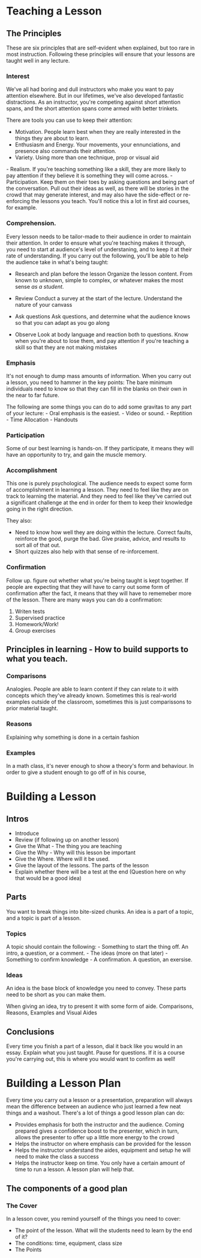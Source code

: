 # Teaching a Lesson

## The Principles

These are six principles that are self-evident when explained, but too rare in most instruction. Following these principles will ensure that your lessons are taught well in any lecture.

### Interest
We've all had boring and dull instructors who make you want to pay attention elsewhere. But in our lifetimes, we've also developed fantastic distractions. As an instructor, you're competing against short attention spans, and the short attention spans come armed with better trinkets.

There are tools you can use to keep their attention:
- Motivation. People learn best when they are really interested in the things they are about to learn.
- Enthusiasm and Energy. Your movements, your ennunciations, and presence also commands their attention.
- Variety. Using more than one technique, prop or visual aid
<Fancy Gif here>
- Realism. If you're teaching something like a skill, they are more likely to pay attention if they believe it is something they will come across.
- Participation. Keep them on their toes by asking questions and being part of the conversation. Pull out their ideas as well, as there will be stories in the crowd that may generate interest, and may also have the side-effect or re-enforcing the lessons you teach. You'll notice this a lot in first aid courses, for example.

### Comprehension.

Every lesson needs to be tailor-made to their audience in order to maintain their attention. In order to ensure what you're teaching makes it through, you need to start at audience's level of understaning, and to keep it at their rate of understanding. If you carry out the following, you'll be able to help the audience take in what's being taught:

- Research and plan before the lesson
    Organize the lesson content. From known to unknown, simple to complex, or whatever makes the most sense _as a student_.

- Review
    Conduct a survey at the start of the lecture. Understand the nature of your canvass

- Ask questions
    Ask questions, and determine what the audience knows so that you can adapt as you go along

- Observe
    Look at body language and reaction both to questions. Know when you're about to lose them, and pay attention if you're teaching a skill so that they are not making mistakes

### Emphasis
It's not enough to dump mass amounts of information. When you carry out a lesson, you need to hammer in the key points: The bare minimum individuals need to know so that they can fill in the blanks on their own in the near to far future.

The following are some things you can do to add some gravitas to any part of your lecture:
    - Oral emphasis is the easiest.
    - Video or sound.
    - Reptition
    - Time Allocation
    - Handouts

### Participation

Some of our best learning is hands-on. If they participate, it means they will have an opportunity to try, and gain the muscle memory.

### Accomplishment

This one is purely psychological. The audience needs to expect some form of accomplishment in learning a lesson. They need to feel like they are on track to learning the material. And they need to feel like they've carried out a significant challenge at the end in order for them to keep their knowledge going in the right direction.

They also:
- Need to know how well they are doing within the lecture. Correct faults, reinforce the good, purge the bad. Give praise, advice, and results to sort all of that out.
- Short quizzes also help with that sense of re-inforcement.

### Confirmation

Follow up. figure out whether what you're being taught is kept together. If people are expecting that they will have to carry out some form of confirmation after the fact, it means that they will have to rememeber more of the lesson. There are many ways you can do a confirmation:

1. Writen tests
2. Supervised practice
3. Homework/Work!
4. Group exercises


## Principles in learning - How to build supports to what you teach.

### Comparisons
Analogies. People are able to learn content if they can relate to it with concepts which they've already known. Sometimes this is real-world examples outside of the classroom, sometimes this is just comparissons to prior material taught.

### Reasons
Explaining why something is done in a certain fashion

### Examples
In a math class, it's never enough to show a theory's form and behaviour. In order to give a student enough to go off of in his course,


# Building a Lesson

## Intros

- Introduce
- Review (if following up on another lesson)
- Give the What - The thing you are teaching
- Give the Why - Why will this lesson be important
- Give the Where. Where will it be used.
- Give the layout of the lessons. The parts of the lesson
- Explain whether there will be a test at the end (Question here on why that would be a good idea)


## Parts
You want to break things into bite-sized chunks. An idea is a part of a topic, and a topic is part of a lesson.

### Topics
A topic should contain the following:
    - Something to start the thing off. An intro, a question, or a comment.
    - The ideas (more on that later)
    - Something to confirm knowledge
    - A confirmation. A question, an exersise.

### Ideas
An idea is the base block of knowledge you need to convey. These parts need to be short as you can make them.

When giving an idea, try to present it with some form of aide. Comparisons, Reasons, Examples and Visual Aides


## Conclusions
Every time you finish a part of a lesson, dial it back like you would in an essay. Explain what you just taught. Pause for questions. If it is a course you're carrying out, this is where you would want to confirm as well!

# Building a Lesson Plan

Every time you carry out a lesson or a presentation, preparation will always mean the difference between an audience who just learned a few neat things and a washout. There's a lot of things a good lesson plan can do:

- Provides emphasis for both the instructor and the audience. Coming prepared gives a confidence boost to the presenter, which in turn, allows the presenter to offer up a little more energy to the crowd
- Helps the instructor on where emphasis can be provided for the lesson
- Helps the instructor understand the aides, equipment and setup he will need to make the class a success
- Helps the instructor keep on time. You only have a certain amount of time to run a lesson. A lesson plan will help that.

## The components of a good plan

### The Cover
In a lesson cover, you remind yourself of the things you need to cover:
- The point of the lesson. What will the students need to learn by the end of it?
- The conditions: time, equipment, class size
- The Points
